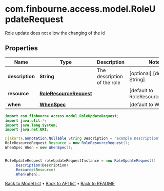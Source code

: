 # com.finbourne.access.model.RoleUpdateRequest
Role update does not allow the changing of the id

## Properties

Name | Type | Description | Notes
------------ | ------------- | ------------- | -------------
**description** | **String** | The description of the role | [optional] [default to String]
**resource** | [**RoleResourceRequest**](RoleResourceRequest.md) |  | [default to RoleResourceRequest]
**when** | [**WhenSpec**](WhenSpec.md) |  | [default to WhenSpec]

```java
import com.finbourne.access.model.RoleUpdateRequest;
import java.util.*;
import java.lang.System;
import java.net.URI;

@jakarta.annotation.Nullable String Description = "example Description";
RoleResourceRequest Resource = new RoleResourceRequest();
WhenSpec When = new WhenSpec();


RoleUpdateRequest roleUpdateRequestInstance = new RoleUpdateRequest()
    .Description(Description)
    .Resource(Resource)
    .When(When);
```


[Back to Model list](../README.md#documentation-for-models) &#8226; [Back to API list](../README.md#documentation-for-api-endpoints) &#8226; [Back to README](../README.md)
